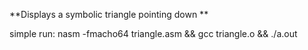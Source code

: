 **Displays a symbolic triangle pointing down **

simple run: nasm -fmacho64 triangle.asm && gcc triangle.o && ./a.out 
